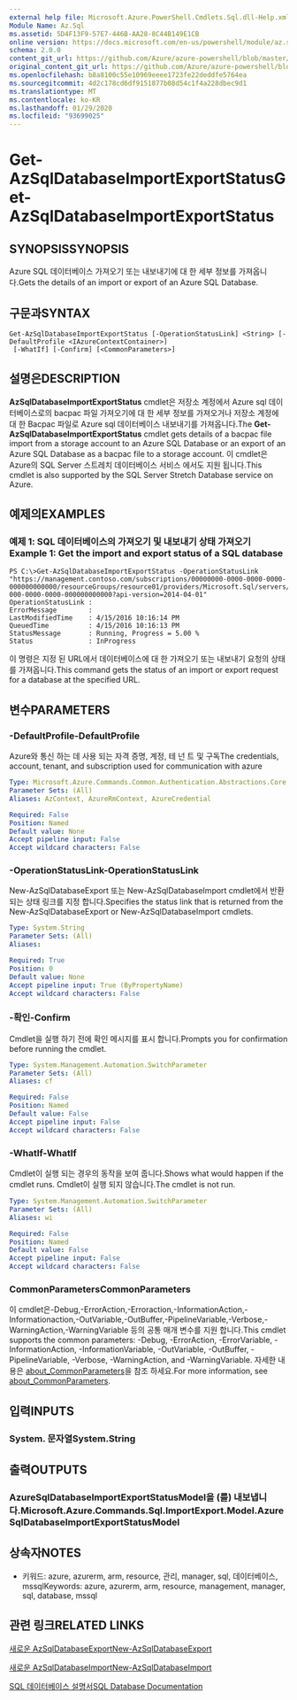```yaml
---
external help file: Microsoft.Azure.PowerShell.Cmdlets.Sql.dll-Help.xml
Module Name: Az.Sql
ms.assetid: 5D4F13F9-57E7-446B-AA28-8C44B149E1CB
online version: https://docs.microsoft.com/en-us/powershell/module/az.sql/get-azsqldatabaseimportexportstatus
schema: 2.0.0
content_git_url: https://github.com/Azure/azure-powershell/blob/master/src/Sql/Sql/help/Get-AzSqlDatabaseImportExportStatus.md
original_content_git_url: https://github.com/Azure/azure-powershell/blob/master/src/Sql/Sql/help/Get-AzSqlDatabaseImportExportStatus.md
ms.openlocfilehash: b8a8100c55e10969eeee1723fe22deddfe5764ea
ms.sourcegitcommit: 4d2c178cd6df9151877b08d54c1f4a228dbec9d1
ms.translationtype: MT
ms.contentlocale: ko-KR
ms.lasthandoff: 01/29/2020
ms.locfileid: "93699025"
---
```

# <span data-ttu-id="57f15-101">Get-AzSqlDatabaseImportExportStatus</span><span class="sxs-lookup"><span data-stu-id="57f15-101">Get-AzSqlDatabaseImportExportStatus</span></span>

## <span data-ttu-id="57f15-102">SYNOPSIS</span><span class="sxs-lookup"><span data-stu-id="57f15-102">SYNOPSIS</span></span>
<span data-ttu-id="57f15-103">Azure SQL 데이터베이스 가져오기 또는 내보내기에 대 한 세부 정보를 가져옵니다.</span><span class="sxs-lookup"><span data-stu-id="57f15-103">Gets the details of an import or export of an Azure SQL Database.</span></span>

## <span data-ttu-id="57f15-104">구문과</span><span class="sxs-lookup"><span data-stu-id="57f15-104">SYNTAX</span></span>

```
Get-AzSqlDatabaseImportExportStatus [-OperationStatusLink] <String> [-DefaultProfile <IAzureContextContainer>]
 [-WhatIf] [-Confirm] [<CommonParameters>]
```

## <span data-ttu-id="57f15-105">설명은</span><span class="sxs-lookup"><span data-stu-id="57f15-105">DESCRIPTION</span></span>
<span data-ttu-id="57f15-106">**AzSqlDatabaseImportExportStatus** cmdlet은 저장소 계정에서 Azure sql 데이터베이스로의 bacpac 파일 가져오기에 대 한 세부 정보를 가져오거나 저장소 계정에 대 한 Bacpac 파일로 Azure sql 데이터베이스 내보내기를 가져옵니다.</span><span class="sxs-lookup"><span data-stu-id="57f15-106">The **Get-AzSqlDatabaseImportExportStatus** cmdlet gets details of a bacpac file import from a storage account to an Azure SQL Database or an export of an Azure SQL Database as a bacpac file to a storage account.</span></span>
<span data-ttu-id="57f15-107">이 cmdlet은 Azure의 SQL Server 스트레치 데이터베이스 서비스 에서도 지원 됩니다.</span><span class="sxs-lookup"><span data-stu-id="57f15-107">This cmdlet is also supported by the SQL Server Stretch Database service on Azure.</span></span>

## <span data-ttu-id="57f15-108">예제의</span><span class="sxs-lookup"><span data-stu-id="57f15-108">EXAMPLES</span></span>

### <span data-ttu-id="57f15-109">예제 1: SQL 데이터베이스의 가져오기 및 내보내기 상태 가져오기</span><span class="sxs-lookup"><span data-stu-id="57f15-109">Example 1: Get the import and export status of a SQL database</span></span>
```
PS C:\>Get-AzSqlDatabaseImportExportStatus -OperationStatusLink "https://management.contoso.com/subscriptions/00000000-0000-0000-0000-000000000000/resourceGroups/resource01/providers/Microsoft.Sql/servers/server01/databases/database01/importExportOperationResults/00000000-000-0000-0000-000000000000?api-version=2014-04-01"
OperationStatusLink : 
ErrorMessage        : 
LastModifiedTime    : 4/15/2016 10:16:14 PM
QueuedTime          : 4/15/2016 10:16:13 PM
StatusMessage       : Running, Progress = 5.00 %
Status              : InProgress
```

<span data-ttu-id="57f15-110">이 명령은 지정 된 URL에서 데이터베이스에 대 한 가져오기 또는 내보내기 요청의 상태를 가져옵니다.</span><span class="sxs-lookup"><span data-stu-id="57f15-110">This command gets the status of an import or export request for a database at the specified URL.</span></span>

## <span data-ttu-id="57f15-111">변수</span><span class="sxs-lookup"><span data-stu-id="57f15-111">PARAMETERS</span></span>

### <span data-ttu-id="57f15-112">-DefaultProfile</span><span class="sxs-lookup"><span data-stu-id="57f15-112">-DefaultProfile</span></span>
<span data-ttu-id="57f15-113">Azure와 통신 하는 데 사용 되는 자격 증명, 계정, 테 넌 트 및 구독</span><span class="sxs-lookup"><span data-stu-id="57f15-113">The credentials, account, tenant, and subscription used for communication with azure</span></span>

```yaml
Type: Microsoft.Azure.Commands.Common.Authentication.Abstractions.Core.IAzureContextContainer
Parameter Sets: (All)
Aliases: AzContext, AzureRmContext, AzureCredential

Required: False
Position: Named
Default value: None
Accept pipeline input: False
Accept wildcard characters: False
```

### <span data-ttu-id="57f15-114">-OperationStatusLink</span><span class="sxs-lookup"><span data-stu-id="57f15-114">-OperationStatusLink</span></span>
<span data-ttu-id="57f15-115">New-AzSqlDatabaseExport 또는 New-AzSqlDatabaseImport cmdlet에서 반환 되는 상태 링크를 지정 합니다.</span><span class="sxs-lookup"><span data-stu-id="57f15-115">Specifies the status link that is returned from the New-AzSqlDatabaseExport or New-AzSqlDatabaseImport cmdlets.</span></span>

```yaml
Type: System.String
Parameter Sets: (All)
Aliases:

Required: True
Position: 0
Default value: None
Accept pipeline input: True (ByPropertyName)
Accept wildcard characters: False
```

### <span data-ttu-id="57f15-116">-확인</span><span class="sxs-lookup"><span data-stu-id="57f15-116">-Confirm</span></span>
<span data-ttu-id="57f15-117">Cmdlet을 실행 하기 전에 확인 메시지를 표시 합니다.</span><span class="sxs-lookup"><span data-stu-id="57f15-117">Prompts you for confirmation before running the cmdlet.</span></span>

```yaml
Type: System.Management.Automation.SwitchParameter
Parameter Sets: (All)
Aliases: cf

Required: False
Position: Named
Default value: False
Accept pipeline input: False
Accept wildcard characters: False
```

### <span data-ttu-id="57f15-118">-WhatIf</span><span class="sxs-lookup"><span data-stu-id="57f15-118">-WhatIf</span></span>
<span data-ttu-id="57f15-119">Cmdlet이 실행 되는 경우의 동작을 보여 줍니다.</span><span class="sxs-lookup"><span data-stu-id="57f15-119">Shows what would happen if the cmdlet runs.</span></span>
<span data-ttu-id="57f15-120">Cmdlet이 실행 되지 않습니다.</span><span class="sxs-lookup"><span data-stu-id="57f15-120">The cmdlet is not run.</span></span>

```yaml
Type: System.Management.Automation.SwitchParameter
Parameter Sets: (All)
Aliases: wi

Required: False
Position: Named
Default value: False
Accept pipeline input: False
Accept wildcard characters: False
```

### <span data-ttu-id="57f15-121">CommonParameters</span><span class="sxs-lookup"><span data-stu-id="57f15-121">CommonParameters</span></span>
<span data-ttu-id="57f15-122">이 cmdlet은-Debug,-ErrorAction,-Erroraction,-InformationAction,-Informationaction,-OutVariable,-OutBuffer,-PipelineVariable,-Verbose,-WarningAction,-WarningVariable 등의 공통 매개 변수를 지원 합니다.</span><span class="sxs-lookup"><span data-stu-id="57f15-122">This cmdlet supports the common parameters: -Debug, -ErrorAction, -ErrorVariable, -InformationAction, -InformationVariable, -OutVariable, -OutBuffer, -PipelineVariable, -Verbose, -WarningAction, and -WarningVariable.</span></span> <span data-ttu-id="57f15-123">자세한 내용은 [about_CommonParameters](https://go.microsoft.com/fwlink/?LinkID=113216)을 참조 하세요.</span><span class="sxs-lookup"><span data-stu-id="57f15-123">For more information, see [about_CommonParameters](https://go.microsoft.com/fwlink/?LinkID=113216).</span></span>

## <span data-ttu-id="57f15-124">입력</span><span class="sxs-lookup"><span data-stu-id="57f15-124">INPUTS</span></span>

### <span data-ttu-id="57f15-125">System. 문자열</span><span class="sxs-lookup"><span data-stu-id="57f15-125">System.String</span></span>

## <span data-ttu-id="57f15-126">출력</span><span class="sxs-lookup"><span data-stu-id="57f15-126">OUTPUTS</span></span>

### <span data-ttu-id="57f15-127">AzureSqlDatabaseImportExportStatusModel을 (를) 내보냅니다.</span><span class="sxs-lookup"><span data-stu-id="57f15-127">Microsoft.Azure.Commands.Sql.ImportExport.Model.AzureSqlDatabaseImportExportStatusModel</span></span>

## <span data-ttu-id="57f15-128">상속자</span><span class="sxs-lookup"><span data-stu-id="57f15-128">NOTES</span></span>
* <span data-ttu-id="57f15-129">키워드: azure, azurerm, arm, resource, 관리, manager, sql, 데이터베이스, mssql</span><span class="sxs-lookup"><span data-stu-id="57f15-129">Keywords: azure, azurerm, arm, resource, management, manager, sql, database, mssql</span></span>

## <span data-ttu-id="57f15-130">관련 링크</span><span class="sxs-lookup"><span data-stu-id="57f15-130">RELATED LINKS</span></span>

[<span data-ttu-id="57f15-131">새로운 AzSqlDatabaseExport</span><span class="sxs-lookup"><span data-stu-id="57f15-131">New-AzSqlDatabaseExport</span></span>](./New-AzSqlDatabaseExport.md)

[<span data-ttu-id="57f15-132">새로운 AzSqlDatabaseImport</span><span class="sxs-lookup"><span data-stu-id="57f15-132">New-AzSqlDatabaseImport</span></span>](./New-AzSqlDatabaseImport.md)

[<span data-ttu-id="57f15-133">SQL 데이터베이스 설명서</span><span class="sxs-lookup"><span data-stu-id="57f15-133">SQL Database Documentation</span></span>](https://docs.microsoft.com/azure/sql-database/)
